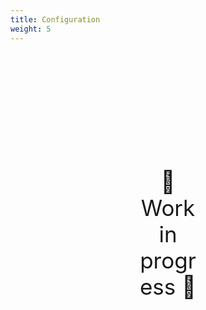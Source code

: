 ```yaml
---
title: Configuration
weight: 5
---
```

<div style="text-align: center; font-size:2.5em;margin: 200px;">🚧 Work in progress 🚧</div>